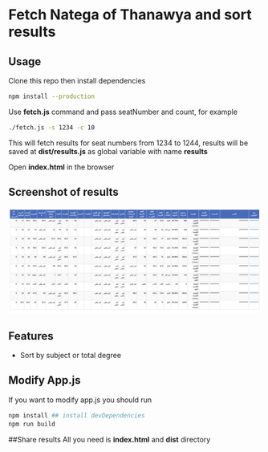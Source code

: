 # Fetch Natega of Thanawya and sort results

## Usage
Clone this repo then install dependencies
```bash
npm install --production
```
Use **fetch.js** command and pass seatNumber and count, for example
```bash
./fetch.js -s 1234 -c 10
```
This will fetch results for seat numbers from 1234 to 1244, results will be saved at **dist/results.js** as global variable with name **results**

Open **index.html** in the browser

## Screenshot of results
![](screenshot.png) 

## Features
- Sort by subject or total degree

## Modify App.js
If you want to modify app.js you should run
```bash
npm install ## install devDependencies
npm run build
```

##Share results
All you need is **index.html** and **dist** directory
